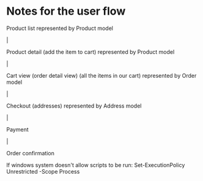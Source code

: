 # Notes for the user flow

Product list
represented by Product model

|

Product detail (add the item to cart)
represented by Product model

|

Cart view (order detail view) (all the items in our cart)
represented by Order model

|

Checkout (addresses)
represented by Address model

|

Payment

|

Order confirmation

If windows system doesn't allow scripts to be run: Set-ExecutionPolicy Unrestricted -Scope Process
